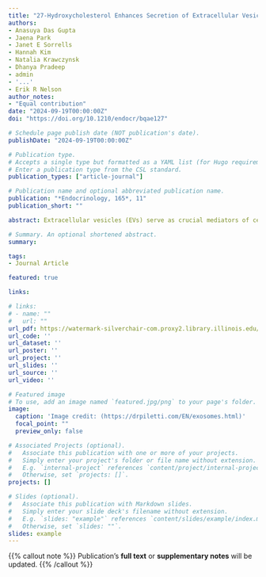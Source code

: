 ```yaml
---
title: "27-Hydroxycholesterol Enhances Secretion of Extracellular Vesicles by ROS-Induced Dysregulation of Lysosomes"
authors:
- Anasuya Das Gupta
- Jaena Park
- Janet E Sorrells
- Hannah Kim
- Natalia Krawczynsk
- Dhanya Pradeep
- admin
- '...'
- Erik R Nelson
author_notes:
- "Equal contribution"
date: "2024-09-19T00:00:00Z"
doi: "https://doi.org/10.1210/endocr/bqae127"

# Schedule page publish date (NOT publication's date).
publishDate: "2024-09-19T00:00:00Z"

# Publication type.
# Accepts a single type but formatted as a YAML list (for Hugo requirements).
# Enter a publication type from the CSL standard.
publication_types: ["article-journal"]

# Publication name and optional abbreviated publication name.
publication: "*Endocrinology, 165*, 11"
publication_short: ""

abstract: Extracellular vesicles (EVs) serve as crucial mediators of cell-to-cell communication in normal physiology as well as in diseased states; they have been largely studied in regard to their role in cancer progression. However, the mechanisms by which their biogenesis and secretion are regulated by metabolic or endocrine factors remain unknown. Here, we delineate a mechanism by which EV secretion is regulated by a cholesterol metabolite, 27-hydroxycholesterol (27HC), where treatment of myeloid immune cells (RAW 264.7 and J774A.1) with 27HC impairs lysosomal homeostasis, leading to shunting of multivesicular bodies (MVBs) away from lysosomal degradation, toward secretion as EVs. This altered lysosomal function is likely caused by mitochondrial dysfunction and subsequent increase in reactive oxygen species (ROS). Interestingly, cotreatment with a mitochondria-targeted antioxidant rescued the lysosomal impairment and attenuated the 27HC-mediated increase in EV secretion. Overall, our findings establish how a cholesterol metabolite regulates EV secretion and paves the way for the development of strategies to regulate cancer progression by controlling EV secretion.

# Summary. An optional shortened abstract.
summary: 

tags:
- Journal Article

featured: true

links:

# links:
# - name: ""
#   url: ""
url_pdf: https://watermark-silverchair-com.proxy2.library.illinois.edu/bqae127.pdf?token=AQECAHi208BE49Ooan9kkhW_Ercy7Dm3ZL_9Cf3qfKAc485ysgAAA4IwggN-BgkqhkiG9w0BBwagggNvMIIDawIBADCCA2QGCSqGSIb3DQEHATAeBglghkgBZQMEAS4wEQQMJvUAhYOXqJVhrWO3AgEQgIIDNSYHomRsphZt19yp619XBL30x4dKRSrbYd-WEEToHGnuJGyR-0ZhmwIAtWHXCZGnyoBEA28hfMJcDLMOr9JdB_nZo83Px6ZE0fJzjh46d5UTFj8prfvlsCTCYzrEyi1kVXQsGgWeeKyETrduY-KeOj7vmxRLe4T-ES8YX52cw3ZUzMMMtsArWN_x7F-F1wmaaiPVOv2DNqzsnWTHnMdwRFEvSgkIO9IijoT36fkojsjOpA5I6zL5uITi94W0zPVATqCyzAqhBkSRvg4sHPFvwwkiEQQj8naSUArAv5cXnn7CxhwrKOe9ZS3phWEik_qBjDAYg39l-00EPxCplR4vLG86lFc-UcZ0r36L_1DURYP0eV9caukuFZCpvGD9yi_NM0z_YkrOwpoReH6NCDxY8aoAzKxqRT54UL00sFYzjBR87xPfJ61vicjwa_cy9-P156Wo4kEXznR-7CAq85seH2f83-w2xerXYiV8Tf3nmlNQGSFETH8Vd2KL45QGEJ5WD83JaUGYOR2fbWMyeCeWJ_VTzI9jSSvaiGGZdNdq29NirsaPvnf8Uh2e3jLI0g14Y4z_AyYj6032ZvY4QjyJ8yka58tNl3VgQlyd59rcqhuNsdBHzX2jJtNY5mIdHtghX1IKjBXkD9aRB9GJN6KRs3skfgEU3h9hEJTB_SJfVu-s1G1TdM4WpaWSgXGKLcZZG5Xl4OSAGTw2J045qlflP0RYr3-i3-OuGvLYH-Z9pmW-eh4s2Oc8kYaS8JTOCB5UYoTNuu6dQvSn_fs4RjJShHYiJtbXpGFov-c39B2Jo-_8o-5CNxqsVOT_tQrgYKxNaOKb5tFt4c-2EXi8WccIlUmEuNehlG2UB7DQHeK2BH8eoHgQdGOVsSIgDqOpgkuVC80IvSC9rkprfILGAWKASOVsJKzaw2o2N4a5ezF6DpO1uj4eA1pI07Yhd8l7ueVyp_TX21R8wV0pUelSytIIgnnAlY6vV4Hwe2ujdWUTjzs5sTEEem_aBWDDsWzdgDg1E74Iv0jlqCAXVILlk9ae9NvehItc6iw5eN5QP4dI6Q7DNy1cVq9gFUW4tfCmyS4xz-fw8TbR
url_code: ''
url_dataset: ''
url_poster: ''
url_project: ''
url_slides: ''
url_source: ''
url_video: ''

# Featured image
# To use, add an image named `featured.jpg/png` to your page's folder. 
image:
  caption: 'Image credit: (https://drpiletti.com/EN/exosomes.html)'
  focal_point: ""
  preview_only: false

# Associated Projects (optional).
#   Associate this publication with one or more of your projects.
#   Simply enter your project's folder or file name without extension.
#   E.g. `internal-project` references `content/project/internal-project/index.md`.
#   Otherwise, set `projects: []`.
projects: []

# Slides (optional).
#   Associate this publication with Markdown slides.
#   Simply enter your slide deck's filename without extension.
#   E.g. `slides: "example"` references `content/slides/example/index.md`.
#   Otherwise, set `slides: ""`.
slides: example
---
```


{{% callout note %}}
Publication’s **full text** or **supplementary notes** will be updated.
{{% /callout %}}

